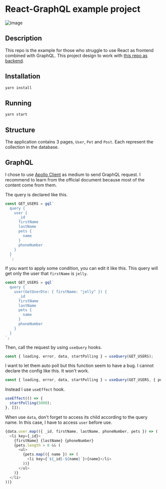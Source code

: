 # React-GraphQL example project

![image](https://user-images.githubusercontent.com/32786620/179411439-f4c1bd59-764c-42f5-8b34-551a12a3ecbf.png)

## Description
This repo is the example for those who struggle to use React as frontend combined with GraphQL. This project design to work with [this repo as backend](https://github.com/puttimeth/nestjs-graphql-mongodb-example).

## Installation
```bash
yarn install
```

## Running
```bash
yarn start
```

## Structure
The application contains 3 pages, `User`, `Pet` and `Post`. Each represent the collection in the database.

## GraphQL
I chose to use [Apollo Client](https://www.apollographql.com/docs/react/) as medium to send GraphQL request. I recommend to learn from the official document because most of the content come from them.

The query is declared like this. 
```ts
const GET_USERS = gql`
  query {
    user {
      _id
      firstName
      lastName
      pets {
        name
      }
      phoneNumber
    }
  }
  `;
```

If you want to apply some condition, you can edit it like this. This query will get only the user that `firstName` is `jelly`.
```ts
const GET_USERS = gql`
  query {
    user(GetUserDto: { firstName: "jelly" }) {
      _id
      firstName
      lastName
      pets {
        name
      }
      phoneNumber
    }
  }
`;
```

Then, call the request by using `useQuery` hooks.
```ts
const { loading, error, data, startPolling } = useQuery(GET_USERS);
```

I want to let them auto poll but this function seem to have a bug. I cannot declare the config like this. It won't work.
```ts
const { loading, error, data, startPolling } = useQuery(GET_USERS, { pollInterval: 5000 });
```

Instead I use `useEffect` hook.
```ts
useEffect(() => {
  startPolling(5000);
}, []);
```

When use `data`, don't forget to access its child according to the query name. In this case, I have to access `user` before use.
```ts
{data.user.map(({ _id, firstName, lastName, phoneNumber, pets }) => (
  <li key={_id}>
    {firstName} {lastName} {phoneNumber}
    {pets.length > 0 && (
      <ul>
        {pets.map(({ name }) => (
          <li key={`${_id}-${name}`}>{name}</li>
        ))}
      </ul>
    )}
  </li>
))}
```
